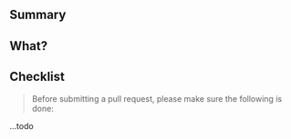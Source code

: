 ## Summary

<!--
 Explain the **motivation** for making this change. What existing problem does the pull request solve?
-->

## What?

<!--
 Explain the **contribution** for making this change. What existing problem does the pull request solve?
-->


## Checklist

>  Before submitting a pull request, please make sure the following is done:

...todo
